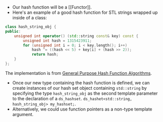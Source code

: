 - Our hash function will be a [[Functor]].
- Here's an example of a good hash function for STL strings wrapped up inside of a class:
```c++
class hash_string_obj {
public:
	unsigned int operator() (std::string const& key) const {
		unsigned int hash = 1315423911;
		for (unsigned int i = 0; i < key.length(); i++)
			hash ^= ((hash << 5) + key[i] + (hash >> 2));
			return hash;
	}
};
```
The implementation is from [General Purpose Hash Function Algorithms](http://www.partow.net/programming/hashfunctions/).
- Once our new type containing the hash function is defined, we can create instances of our hash set object containing `std::string` by specifying the type `hash_string_obj` as the second template parameter to the declaration of a `ds_hashset`. `ds_hashet<std::string, hash_string_obj> my_hashset;`.
- Alternatively, we could use function pointers as a non-type template argument.